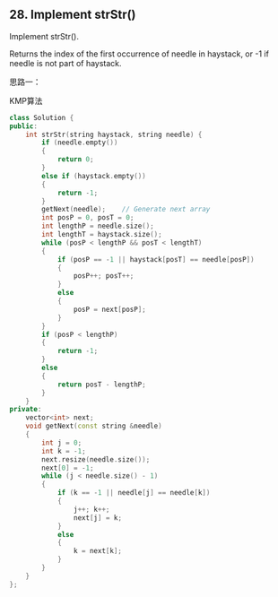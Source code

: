 ## 28. Implement strStr()

Implement strStr().

Returns the index of the first occurrence of needle in haystack, or -1 if needle is not part of haystack.

思路一：

KMP算法

```c++
class Solution {
public:
	int strStr(string haystack, string needle) {
		if (needle.empty())
		{
			return 0;
		}
		else if (haystack.empty())
		{
			return -1;
		}
		getNext(needle);	// Generate next array
		int posP = 0, posT = 0;
		int lengthP = needle.size();
		int lengthT = haystack.size();
		while (posP < lengthP && posT < lengthT)
		{
			if (posP == -1 || haystack[posT] == needle[posP])
			{
				posP++; posT++;
			}
			else
			{
				posP = next[posP];
			}
		}
		if (posP < lengthP)
		{
			return -1;
		}
		else
		{
			return posT - lengthP;
		}
	}
private:
	vector<int> next;
	void getNext(const string &needle)
	{
		int j = 0;
		int k = -1;
		next.resize(needle.size());
		next[0] = -1;
		while (j < needle.size() - 1)
		{
			if (k == -1 || needle[j] == needle[k])
			{
				j++; k++;
				next[j] = k;
			}
			else
			{
				k = next[k];
			}
		}
	}
};
```